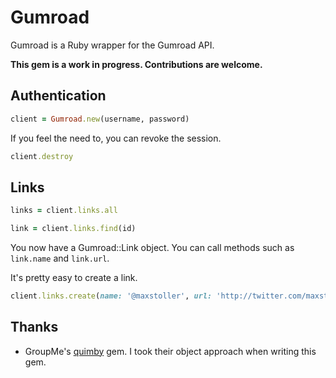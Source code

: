 Gumroad
======

Gumroad is a Ruby wrapper for the Gumroad API.

**This gem is a work in progress. Contributions are welcome.**

Authentication
--------
``` ruby
client = Gumroad.new(username, password)
```

If you feel the need to, you can revoke the session.

``` ruby
client.destroy
```

Links
--------
``` ruby
links = client.links.all
```

``` ruby
link = client.links.find(id)
```

You now have a Gumroad::Link object. You can call methods such as `link.name` and `link.url`.

It's pretty easy to create a link.

``` ruby
client.links.create(name: '@maxstoller', url: 'http://twitter.com/maxstoller', description: 'A link to @maxstoller.', price: '100')
```

Thanks
--------
* GroupMe's [quimby](https://github.com/groupme/quimby) gem. I took their object approach when writing this gem.